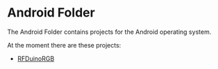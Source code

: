 # Android Folder #

The Android Folder contains projects for the Android operating system.

At the moment there are these projects:

  * [RFDuinoRGB](RFDuinoRGB.md)